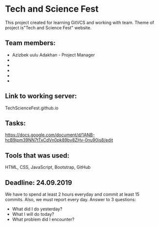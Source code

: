 # Tech and Science Fest
This project created for learning GitVCS and working with team. Theme of project is"Tech and Science Fest" website.

## Team members:
* Azizbek uulu Adakhan - Project Manager
*
*
*
*
*

## Link to working server:
TechScienceFest.github.io

## Tasks:
https://docs.google.com/document/d/1ANB-hcB9ipm39NN7tTxCdVn0pk89by8ZHv-0nu90is8/edit

## Tools that was used:
HTML, CSS, JavaScript, Bootstrap, GitHub

## Deadline: 24.09.2019
We have to spend at least 2 hours everyday and commit at least 15 commits.
Also, we must report every day. 
Answer to 3 questions:
* What did I do yesterday?
* What I will do today?
* What problem did I encounter?
